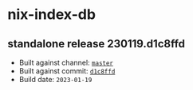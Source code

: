 # nix-index-db
## standalone release 230119.d1c8ffd
- Built against channel: [`master`](https://github.com/nixos/nixpkgs/tree/master)
- Built against commit: [`d1c8ffd`](https://github.com/NixOS/nixpkgs/commit/d1c8ffd7ecfd3749adffde8469e4512715ede588)
- Build date: `2023-01-19`
